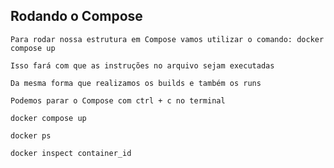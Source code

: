 ## Rodando o Compose

```
Para rodar nossa estrutura em Compose vamos utilizar o comando: docker compose up
```

```
Isso fará com que as instruções no arquivo sejam executadas
```

```
Da mesma forma que realizamos os builds e também os runs
```

```
Podemos parar o Compose com ctrl + c no terminal
```

```
docker compose up

docker ps

docker inspect container_id
```
